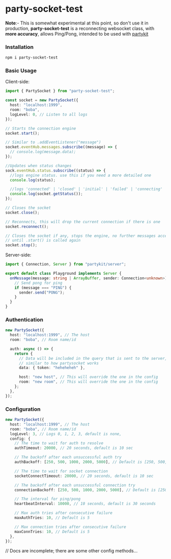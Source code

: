 # party-socket-test

**Note**:- This is somewhat experimental at this point, so don't use it in production,
**party-socket-test** is a reconnecting websocket class, with **more accuracy**, allows Ping/Pong, intended to be used with [partykit](https://www.partykit.io/)

### Installation

```bash
npm i party-socket-test
```

### Basic Usage

Client-side:

```typescript
import { PartySocket } from "party-socket-test";

const socket = new PartySocket({
  host: "localhost:1999",
  room: "boba",
  logLevel: 0, // Listen to all logs
});

// Starts the connection engine
socket.start();

// Similar to .addEventListener("message")
socket.eventHub.messages.subscribe((message) => {
  // console.log(message.data);
});

//Updates when status changes
sock.eventHub.status.subscribe((status) => {
  //logs engine status. use this if you need a more detailed one
  console.log(status);

  //logs 'connected' | 'closed' | 'initial' | 'failed' | 'connecting' | 'reconnecting'
  console.log(socket.getStatus());
});

// Closes the socket
socket.close();

// Reconnects, this will drop the current connection if there is one
socket.reconnect();

// Closes the socket if any, stops the engine, no further messages accepted
// until .start() is called again
socket.stop();
```

Server-side:

```typescript
import { Connection, Server } from "partykit/server";

export default class Playground implements Server {
  onMessage(message: string | ArrayBuffer, sender: Connection<unknown>) {
    // Send pong for ping
    if (message === "PING") {
      sender.send("PONG");
    }
  }
}
```

### Authentication

```typescript
new PartySocket({
  host: "localhost:1999", // The host
  room: "boba", // Room name/id

  auth: async () => {
    return {
      // Data will be included in the query that is sent to the server,
      // similar to how partysocket works
      data: { token: "heheheheh" },

      host: "new host", // This will override the one in the config
      room: "new room", // This will override the one in the config
    };
  },
});
```

### Configuration

```typescript
new PartySocket({
  host: "localhost:1999", // The host
  room: "boba", // Room name/id
  logLevel: 3, // Logs 0, 1, 2, 3, default is none,
  config: {
    // The time to wait for auth to resolve
    authTimeout: 20000, // 20 seconds, default is 10 sec

    // The backoff after each unsuccessful auth try
    authBackoff: [250, 500, 1000, 2000, 5000], // Default is [250, 500, 1000, 5000]

    // The time to wait for socket connection
    socketConnectTimeout: 20000, // 20 seconds, default is 10 sec

    // The backoff after each unsuccessful connection try
    connectionBackoff: [250, 500, 1000, 2000, 5000], // Default is [250, 500, 1000, 5000]

    // The interval for ping/pong
    heartbeatInterval: 10000, // 10 seconds, default is 30 seconds

    // Max auth tries after consecutive failure
    maxAuthTries: 10, // Default is 5

    // Max connection tries after consecutive failure
    maxConnTries: 10, // Default is 5
  },
});
```

// Docs are incomplete; there are some other config methods...
